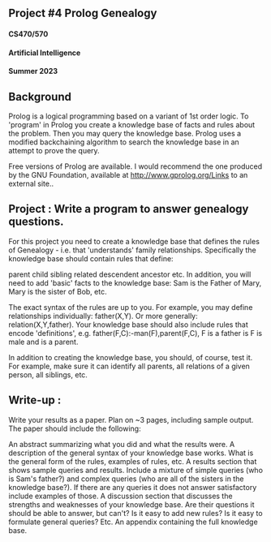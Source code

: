## Project #4 Prolog Genealogy
#### CS470/570
#### Artificial Intelligence
#### Summer 2023


## Background

Prolog is a logical programming based on a variant of 1st order logic. To 'program' in Prolog you create a knowledge base of facts and rules about the problem. Then you may query the knowledge base. Prolog uses a modified backchaining algorithm to search the knowledge base in an attempt to prove the query.

Free versions of Prolog are available. I would recommend the one produced by the GNU Foundation, available at http://www.gprolog.org/Links to an external site..

## Project : Write a program to answer genealogy questions.
For this project you need to create a knowledge base that defines the rules of Genealogy - i.e. that 'understands' family relationships. Specifically the knowledge base should contain rules that define:

parent
child
sibling
related
descendent
ancestor
etc.
In addition, you will need to add 'basic' facts to the knowledge base: Sam is the Father of Mary, Mary is the sister of Bob, etc.

 

The exact syntax of the rules are up to you. For example, you may define relationships individually: father(X,Y). Or more generally: relation(X,Y,father). Your knowledge base should also include rules that encode 'definitions', e.g. father(F,C):-man(F),parent(F,C), F is a father is F is male and is a parent.

In addition to creating the knowledge base, you should, of course, test it. For example, make sure it can identify all parents, all relations of a given person, all siblings, etc.

## Write-up : 
Write your results as a paper. Plan on ~3 pages, including sample output. The paper should include the following:

An abstract summarizing what you did and what the results were.
A description of the general syntax of your knowledge base works. What is the general form of the rules, examples of rules, etc.
A results section that shows sample queries and results. Include a mixture of simple queries (who is Sam's father?) and complex queries (who are all of the sisters in the knowledge base?). If there are any queries it does not answer satisfactory include examples of those.
A discussion section that discusses the strengths and weaknesses of your knowledge base. Are their questions it should be able to answer, but can't? Is it easy to add new rules? Is it easy to formulate general queries? Etc.
An appendix containing the full knowledge base.